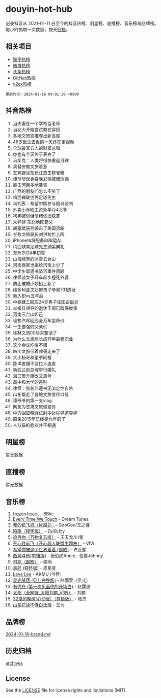 # douyin-hot-hub

记录抖音从 2021-01-11 日至今的抖音热榜、明星榜、直播榜、音乐榜和品牌榜。每小时抓取一次数据，按天[归档](archives)。

## 相关项目

- [知乎热榜](https://github.com/lonnyzhang423/zhihu-hot-hub)
- [微博热榜](https://github.com/lonnyzhang423/weibo-hot-hub)
- [头条热榜](https://github.com/lonnyzhang423/toutiao-hot-hub)
- [GitHub热榜](https://github.com/lonnyzhang423/github-hot-hub)
- [v2ex热榜](https://github.com/lonnyzhang423/v2ex-hot-hub)


`更新时间：2024-01-16 09:01:38 +0800`

## 抖音热榜

1. 当夫妻在一个学校当老师
1. 当女大开始尝试繁花穿搭
1. 各地文旅宣推卷出新高度
1. 46岁医生去世前一天还在更视频
1. 全球最富五人的财富总和
1. 你也有今天终于表白了
1. 马斯克：人类将很快重返月球
1. 真替安徽文旅着急
1. 宜宾辟谣在长江放生鳄雀鳝
1. 谭爷爷现身春晚彩排被赠玩偶
1. 直击河南多地暴雪
1. 广西的朋友们怎么不笑了
1. 梅西蝉联世界足球先生
1. 乌代表：希望中国参与俄乌谈判
1. 外卖小哥晒工资条单月4万多
1. 狗狗被训但情绪依旧稳定
1. 朱梓骁 东北地区霸总
1. 胡塞武装称袭击了美国货船
1. 甘孜文旅局长刘洪匆忙上阵
1. iPhone16将配备8GB运存
1. 梅西缺席足球先生颁奖典礼
1. 郑州2024年初雪
1. 山海经里的冰雪云台山
1. 河南商家也来给河南上分了
1. 中学生留遗书坠河事件回顾
1. 律师谈女子开车起步撞死外婆
1. 防止催婚小妙招上新了
1. 维多利亚夫妇带孩子参观731遗址
1. 新入职vs五年后
1. 中铁建工回应24岁男子任国企副总
1. 举报县领导的退休干部已取保候审
1. 河南云台山妲己
1. 理想汽车回应全系车型降价
1. 一生要强的父亲们
1. 桂林文旅00后来整活了
1. 为什么文旅局长成开年最卷职业
1. 这个会议吃得不错
1. 四川文旅带着帅哥走来了
1. 大小杨哥和星爷同框
1. 陈泽直播不会拉人连麦
1. 新西兰前总理举行婚礼
1. 海口警方爆改文旅号
1. 高中和大学的差别
1. 律师：张新伟遗书无法定性自杀
1. 山东借走了各地文旅宣传口号
1. 谭爷爷的第一支vlog
1. 网友为甘肃文旅做宣传
1. 中方回应朝鲜试射中远程弹道导弹
1. 原来2015年已经是九年前了
1. 人与猫的悲欢并不相通

## 明星榜

暂无数据

## 直播榜

暂无数据

## 音乐榜

1. [frozen heart.](https://sf86-cdn-tos.douyinstatic.com/obj/tos-cn-ve-2774/oIIWJfyjIACZA9zQMtnJ6hQQhFC4vhCupoRBsO) - 8Bite
1. [Every Time We Touch](https://sf6-cdn-tos.douyinstatic.com/obj/tos-cn-ve-2774/ogN6lUKQeBBfEVhIOMikG1CcJjugxk1tztZyhP) - Dream Tunes
1. [我的纸飞机（片段2）](https://sf6-cdn-tos.douyinstatic.com/obj/tos-cn-ve-2774/oM2ZrKcg2CD5AeRB2gkeXOFB1IxAGJdZPazYHf) - GooGoo/王之睿
1. [陷阱（释怀版）](https://sf6-cdn-tos.douyinstatic.com/obj/tos-cn-ve-2774/oE8C21LeZrzKLDFfQYgMzx4GAIHageG5IzayY7) - Zy/白允y
1. [追寻你（万物复苏版）](https://sf86-cdn-tos.douyinstatic.com/obj/tos-cn-ve-2774/oYeAZJsbjIDit9APmBg8u6uDUQnHmoCf3gbo74) - 王天戈/川青
1. [开心往前飞（开心超人联盟主题曲）](https://sf86-cdn-tos.douyinstatic.com/obj/tos-cn-ve-2774/9d8fb7c82cf1421fb93a9fe925275e0a) - VIVI
1. [希望你被这个世界爱着 (副歌)](https://sf86-cdn-tos.douyinstatic.com/obj/tos-cn-ve-2774/oUHCmWQfZlE3QQBKBeD8rCFLpJzPgCpImhsxMt) - 许亚童
1. [西厢寻他(剪辑版)](https://sf86-cdn-tos.douyinstatic.com/obj/tos-cn-ve-2774/oUsAVfAQKlRNxEv5qxvIB8o5qmIWUcXbzJKJhw) - 唐伯虎Annie、伯爵Johnny
1. [可能（副歌）](https://sf86-cdn-tos.douyinstatic.com/obj/tos-cn-ve-2774/cde1731888894259b333569393c2fb51) - 程响
1. [毒药 (释怀版)](https://sf86-cdn-tos.douyinstatic.com/obj/tos-cn-ve-2774/oYILMEAzspdZBIzy4frJNB8ZHPHWAhiwowd4Ad) - 周星星
1. [Love Lee](https://sf86-cdn-tos.douyinstatic.com/obj/tos-cn-ve-2774/o05GbkJGbCBTdDnMtB0fwOYgkeZp23vrWQDQBS) - AKMU (악뮤)
1. [星光降落 (贝儿完整版)](https://sf6-cdn-tos.douyinstatic.com/obj/tos-cn-ve-2774/okwB9hAwyAtsFFkFBzAX1hOOfQuIoMNs0W2Mwr) - 陆雨萱（贝儿）
1. [有你在 (第一次见面你的开场白)](https://sf86-cdn-tos.douyinstatic.com/obj/tos-cn-ve-2774/oAthrQ3ClJBfI57uBoFEgNDYtNCZ0TSYQQfxQ0) - 赵露思
1. [太阳（全网搜_太阳刘鹏_可听）](https://sf86-cdn-tos.douyinstatic.com/obj/tos-cn-ve-2774/ogWbyIQnlBFImVbeDocRdCIYtBHlbJXgfZMvgz) - 刘鹏
1. [32度的晚风(心动版）（剪辑版）](https://sf6-cdn-tos.douyinstatic.com/obj/tos-cn-ve-2774/owNyabsyWdzUulxhoJfK8IBXgp0UMQAHpvGh2B) - 陆杰
1. [山茶花读不懂白玫瑰](https://sf86-cdn-tos.douyinstatic.com/obj/tos-cn-ve-2774/osfn8B7DktrRHEPJgPCfDbw7QDQEkwC16BxZg9) - 王为

## 品牌榜

[2024-01-16-brand.md](archives/2024-01-16-brand.md)

## 历史归档

[archives](archives)

## License

See the [LICENSE](LICENSE) file for license rights and limitations (MIT).
